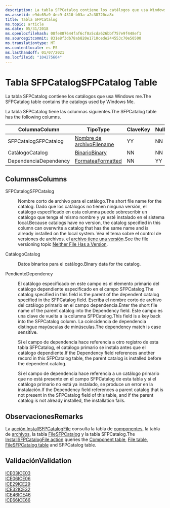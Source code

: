 ```yaml
---
description: La tabla SFPCatalog contiene los catálogos que usa Windows me.
ms.assetid: e9dc65a9-4ec9-4310-b03a-a2c38720ca8c
title: Tabla SFPCatalog
ms.topic: article
ms.date: 05/31/2018
ms.openlocfilehash: 08fe887644faf6cf0a5cda626bbf757e9f448ef1
ms.sourcegitcommit: 831e8f3db78ab820e1710cede244553c70e50500
ms.translationtype: MT
ms.contentlocale: es-ES
ms.lasthandoff: 01/07/2021
ms.locfileid: "104275664"
---
```

# <a name="sfpcatalog-table"></a><span data-ttu-id="4fc7f-103">Tabla SFPCatalog</span><span class="sxs-lookup"><span data-stu-id="4fc7f-103">SFPCatalog Table</span></span>

<span data-ttu-id="4fc7f-104">La tabla SFPCatalog contiene los catálogos que usa Windows me.</span><span class="sxs-lookup"><span data-stu-id="4fc7f-104">The SFPCatalog table contains the catalogs used by Windows Me.</span></span>

<span data-ttu-id="4fc7f-105">La tabla SFPCatalog tiene las columnas siguientes.</span><span class="sxs-lookup"><span data-stu-id="4fc7f-105">The SFPCatalog table has the following columns.</span></span>



| <span data-ttu-id="4fc7f-106">Columna</span><span class="sxs-lookup"><span data-stu-id="4fc7f-106">Column</span></span>     | <span data-ttu-id="4fc7f-107">Tipo</span><span class="sxs-lookup"><span data-stu-id="4fc7f-107">Type</span></span>                       | <span data-ttu-id="4fc7f-108">Clave</span><span class="sxs-lookup"><span data-stu-id="4fc7f-108">Key</span></span> | <span data-ttu-id="4fc7f-109">Nullable</span><span class="sxs-lookup"><span data-stu-id="4fc7f-109">Nullable</span></span> |
|------------|----------------------------|-----|----------|
| <span data-ttu-id="4fc7f-110">SFPCatalog</span><span class="sxs-lookup"><span data-stu-id="4fc7f-110">SFPCatalog</span></span> | [<span data-ttu-id="4fc7f-111">Nombre de archivo</span><span class="sxs-lookup"><span data-stu-id="4fc7f-111">Filename</span></span>](filename.md)   | <span data-ttu-id="4fc7f-112">Y</span><span class="sxs-lookup"><span data-stu-id="4fc7f-112">Y</span></span>   | <span data-ttu-id="4fc7f-113">N</span><span class="sxs-lookup"><span data-stu-id="4fc7f-113">N</span></span>        |
| <span data-ttu-id="4fc7f-114">Catálogo</span><span class="sxs-lookup"><span data-stu-id="4fc7f-114">Catalog</span></span>    | [<span data-ttu-id="4fc7f-115">Binario</span><span class="sxs-lookup"><span data-stu-id="4fc7f-115">Binary</span></span>](binary.md)       | <span data-ttu-id="4fc7f-116">N</span><span class="sxs-lookup"><span data-stu-id="4fc7f-116">N</span></span>   | <span data-ttu-id="4fc7f-117">N</span><span class="sxs-lookup"><span data-stu-id="4fc7f-117">N</span></span>        |
| <span data-ttu-id="4fc7f-118">Dependencia</span><span class="sxs-lookup"><span data-stu-id="4fc7f-118">Dependency</span></span> | [<span data-ttu-id="4fc7f-119">Formatea</span><span class="sxs-lookup"><span data-stu-id="4fc7f-119">Formatted</span></span>](formatted.md) | <span data-ttu-id="4fc7f-120">N</span><span class="sxs-lookup"><span data-stu-id="4fc7f-120">N</span></span>   | <span data-ttu-id="4fc7f-121">Y</span><span class="sxs-lookup"><span data-stu-id="4fc7f-121">Y</span></span>        |



 

## <a name="columns"></a><span data-ttu-id="4fc7f-122">Columnas</span><span class="sxs-lookup"><span data-stu-id="4fc7f-122">Columns</span></span>

<dl> <dt>

<span data-ttu-id="4fc7f-123"><span id="SFPCatalog"></span><span id="sfpcatalog"></span><span id="SFPCATALOG"></span>SFPCatalog</span><span class="sxs-lookup"><span data-stu-id="4fc7f-123"><span id="SFPCatalog"></span><span id="sfpcatalog"></span><span id="SFPCATALOG"></span>SFPCatalog</span></span>
</dt> <dd>

<span data-ttu-id="4fc7f-124">Nombre corto de archivo para el catálogo.</span><span class="sxs-lookup"><span data-stu-id="4fc7f-124">The short file name for the catalog.</span></span> <span data-ttu-id="4fc7f-125">Dado que los catálogos no tienen ninguna versión, el catálogo especificado en esta columna puede sobrescribir un catálogo que tenga el mismo nombre y ya esté instalado en el sistema local.</span><span class="sxs-lookup"><span data-stu-id="4fc7f-125">Because catalogs have no version, the catalog specified in this column can overwrite a catalog that has the same name and is already installed on the local system.</span></span> <span data-ttu-id="4fc7f-126">Vea el tema sobre el control de versiones de archivos. el [archivo tiene una versión](neither-file-has-a-version.md).</span><span class="sxs-lookup"><span data-stu-id="4fc7f-126">See the file versioning topic [Neither File Has a Version](neither-file-has-a-version.md).</span></span>

</dd> <dt>

<span data-ttu-id="4fc7f-127"><span id="Catalog"></span><span id="catalog"></span><span id="CATALOG"></span>Catálogo</span><span class="sxs-lookup"><span data-stu-id="4fc7f-127"><span id="Catalog"></span><span id="catalog"></span><span id="CATALOG"></span>Catalog</span></span>
</dt> <dd>

<span data-ttu-id="4fc7f-128">Datos binarios para el catálogo.</span><span class="sxs-lookup"><span data-stu-id="4fc7f-128">Binary data for the catalog.</span></span>

</dd> <dt>

<span data-ttu-id="4fc7f-129"><span id="Dependency"></span><span id="dependency"></span><span id="DEPENDENCY"></span>Pendiente</span><span class="sxs-lookup"><span data-stu-id="4fc7f-129"><span id="Dependency"></span><span id="dependency"></span><span id="DEPENDENCY"></span>Dependency</span></span>
</dt> <dd>

<span data-ttu-id="4fc7f-130">El catálogo especificado en este campo es el elemento primario del catálogo dependiente especificado en el campo SFPCatalog.</span><span class="sxs-lookup"><span data-stu-id="4fc7f-130">The catalog specified in this field is the parent of the dependent catalog specified in the SFPCatalog field.</span></span> <span data-ttu-id="4fc7f-131">Escriba el nombre corto de archivo del catálogo primario en el campo dependencia.</span><span class="sxs-lookup"><span data-stu-id="4fc7f-131">Enter the short file name of the parent catalog into the Dependency field.</span></span> <span data-ttu-id="4fc7f-132">Este campo es una clave de vuelta a la columna SFPCatalog.</span><span class="sxs-lookup"><span data-stu-id="4fc7f-132">This field is a key back into the SFPCatalog column.</span></span> <span data-ttu-id="4fc7f-133">La coincidencia de dependencia distingue mayúsculas de minúsculas.</span><span class="sxs-lookup"><span data-stu-id="4fc7f-133">The dependency match is case sensitive.</span></span>

<span data-ttu-id="4fc7f-134">Si el campo de dependencia hace referencia a otro registro de esta tabla SFPCatalog, el catálogo primario se instala antes que el catálogo dependiente.</span><span class="sxs-lookup"><span data-stu-id="4fc7f-134">If the Dependency field references another record in this SFPCatalog table, the parent catalog is installed before the dependent catalog.</span></span>

<span data-ttu-id="4fc7f-135">Si el campo de dependencia hace referencia a un catálogo primario que no está presente en el campo SFPCatalog de esta tabla y si el catálogo primario no está ya instalado, se produce un error en la instalación.</span><span class="sxs-lookup"><span data-stu-id="4fc7f-135">If the Dependency field references a parent catalog that is not present in the SFPCatalog field of this table, and if the parent catalog is not already installed, the installation fails.</span></span>

</dd> </dl>

## <a name="remarks"></a><span data-ttu-id="4fc7f-136">Observaciones</span><span class="sxs-lookup"><span data-stu-id="4fc7f-136">Remarks</span></span>

<span data-ttu-id="4fc7f-137">La [acción InstallSFPCatalogFile](installsfpcatalogfile-action.md) consulta la tabla de [componentes](component-table.md), la tabla de [archivos](file-table.md), la tabla [FileSFPCatalog](filesfpcatalog-table.md) y la tabla SFPCatalog.</span><span class="sxs-lookup"><span data-stu-id="4fc7f-137">The [InstallSFPCatalogFile action](installsfpcatalogfile-action.md) queries the [Component table](component-table.md), [File table](file-table.md), [FileSFPCatalog table](filesfpcatalog-table.md) and SFPCatalog table.</span></span>

## <a name="validation"></a><span data-ttu-id="4fc7f-138">Validación</span><span class="sxs-lookup"><span data-stu-id="4fc7f-138">Validation</span></span>

<dl>

[<span data-ttu-id="4fc7f-139">ICE03</span><span class="sxs-lookup"><span data-stu-id="4fc7f-139">ICE03</span></span>](ice03.md)  
[<span data-ttu-id="4fc7f-140">ICE06</span><span class="sxs-lookup"><span data-stu-id="4fc7f-140">ICE06</span></span>](ice06.md)  
[<span data-ttu-id="4fc7f-141">ICE29</span><span class="sxs-lookup"><span data-stu-id="4fc7f-141">ICE29</span></span>](ice29.md)  
[<span data-ttu-id="4fc7f-142">ICE32</span><span class="sxs-lookup"><span data-stu-id="4fc7f-142">ICE32</span></span>](ice32.md)  
[<span data-ttu-id="4fc7f-143">ICE46</span><span class="sxs-lookup"><span data-stu-id="4fc7f-143">ICE46</span></span>](ice46.md)  
[<span data-ttu-id="4fc7f-144">ICE66</span><span class="sxs-lookup"><span data-stu-id="4fc7f-144">ICE66</span></span>](ice66.md)  
</dl>

 

 



